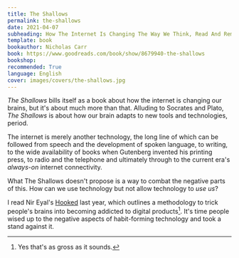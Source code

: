 ```yaml
---
title: The Shallows
permalink: the-shallows
date: 2021-04-07
subheading: How The Internet Is Changing The Way We Think, Read And Remember
template: book
bookauthor: Nicholas Carr
book: https://www.goodreads.com/book/show/8679940-the-shallows
bookshop: 
recommended: True
language: English
cover: images/covers/the-shallows.jpg
---
```


*The Shallows* bills itself as a book about how the internet is changing our brains, but it's about much more than that. Alluding to Socrates and Plato, *The Shallows* is about how our brain adapts to new tools and technologies, period.

The internet is merely another technology, the long line of which can be followed from speech and the development of spoken language, to writing, to the wide availability of books when Gutenberg invented his printing press, to radio and the telephone and ultimately through to the current era's *always-on* internet connectivity.

What The Shallows doesn't propose is a way to combat the negative parts of this. How can we use technology but not allow technology to *use us*? 

I read Nir Eyal's [Hooked](https://www.jacquescorbytuech.com/reading/hooked) last year, which outlines a methodology to trick people's brains into becoming addicted to digital products[^1]. It's time people wised up to the negative aspects of habit-forming technology and took a stand against it.



[^1]:Yes that's as gross as it sounds.